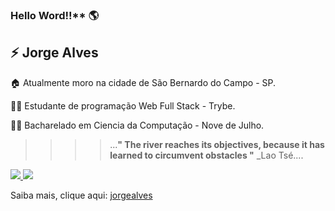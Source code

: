 ### Hello Word!!** 	:earth_americas:

:zap:  Jorge Alves 
---

   :house: Atualmente moro na cidade de São Bernardo do Campo - SP.
   
   :student: Estudante de programação Web Full Stack - Trybe.

   :student: Bacharelado em Ciencia da Computação - Nove de Julho.

   > > > > ...**" The river reaches its objectives, because it has learned to circumvent obstacles "**  _Lao Tsé....
   
   <a target="_blank" href="https://www.linkedin.com/in/jorgealves2021">
    <img src="https://img.shields.io/badge/linkedin-%230077B5.svg?&style=for-the-badge&logo=linkedin&logoColor=white" />
  </a>
  <a target="_blank" href="https://wa.me/5511982847131?text=Olá!%20Tudo%20bem?">
   <img src="https://img.shields.io/badge/WhatsApp-25D366?style=for-the-badge&logo=whatsapp&logoColor=white" />
  </a>
   
   
   Saiba mais, clique aqui: <a href="https://jorgealves.github.io/">jorgealves</a>
<!--
**Jorge-D-Alves/Jorge-D-Alves** is a ✨ _special_ ✨ repository because its `README.md` (this file) appears on your GitHub profile.
